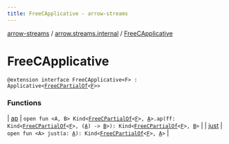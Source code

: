 ```yaml
---
title: FreeCApplicative - arrow-streams
---
```


[arrow-streams](../../index.html) / [arrow.streams.internal](../index.html) / [FreeCApplicative](./index.html)

# FreeCApplicative

`@extension interface FreeCApplicative<F> : Applicative<`[`FreeCPartialOf`](../-free-c-partial-of.html)`<`[`F`](index.html#F)`>>`

### Functions

| [ap](ap.html) | `open fun <A, B> Kind<`[`FreeCPartialOf`](../-free-c-partial-of.html)`<`[`F`](index.html#F)`>, `[`A`](ap.html#A)`>.ap(ff: Kind<`[`FreeCPartialOf`](../-free-c-partial-of.html)`<`[`F`](index.html#F)`>, (`[`A`](ap.html#A)`) -> `[`B`](ap.html#B)`>): Kind<`[`FreeCPartialOf`](../-free-c-partial-of.html)`<`[`F`](index.html#F)`>, `[`B`](ap.html#B)`>` |
| [just](just.html) | `open fun <A> just(a: `[`A`](just.html#A)`): Kind<`[`FreeCPartialOf`](../-free-c-partial-of.html)`<`[`F`](index.html#F)`>, `[`A`](just.html#A)`>` |

